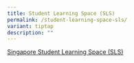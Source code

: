 ```yaml
---
title: Student Learning Space (SLS)
permalink: /student-learning-space-sls/
variant: tiptap
description: ""
---
```

<p><a href="https://vle.learning.moe.edu.sg/login" rel="noopener noreferrer nofollow" target="_blank">Singapore Student Learning Space (SLS)</a>
</p>